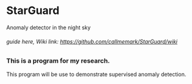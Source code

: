 # StarGuard
 Anomaly detector in the night sky
 
 
###### guide here, Wiki link: https://github.com/callmemark/StarGuard/wiki


### This is a program for my research.
This program will be use to demonstrate supervised anomaly detection.
